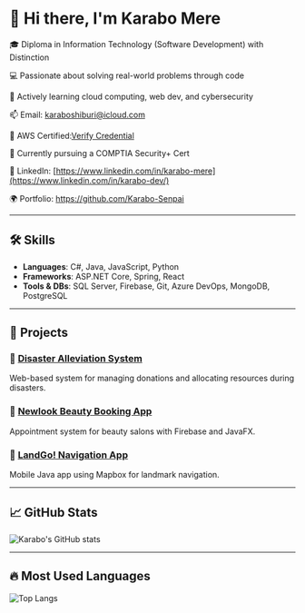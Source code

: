 # 👋 Hi there, I'm Karabo Mere

🎓 Diploma in Information Technology (Software Development) with Distinction 
 
💻 Passionate about solving real-world problems through code  

🌱 Actively learning cloud computing, web dev, and cybersecurity 
 
📫 Email: karaboshiburi@icloud.com  

🏅 AWS Certified:[Verify Credential](https://cp.certmetrics.com/amazon/en/public/verify/credential/eef39cacaa164b2f93f49311c14618b0)

📜 Currently pursuing a COMPTIA Security+ Cert
 
🔗 LinkedIn: [https://www.linkedin.com/in/karabo-mere](https://www.linkedin.com/in/karabo-dev/)  

🌍 Portfolio: https://github.com/Karabo-Senpai

---

## 🛠️ Skills
- **Languages**: C#, Java, JavaScript, Python  
- **Frameworks**: ASP.NET Core, Spring, React   
- **Tools & DBs**: SQL Server, Firebase, Git, Azure DevOps, MongoDB, PostgreSQL

---

## 💼 Projects

### 📌 [Disaster Alleviation System](https://github.com/Karabo-Senpai/DisasterAlleviation)
Web-based system for managing donations and allocating resources during disasters.

### 📌 [Newlook Beauty Booking App](https://github.com/Karabo-Senpai/NewLookBooking)
Appointment system for beauty salons with Firebase and JavaFX.

### 📌 [LandGo! Navigation App](https://github.com/Karabo-Senpai/LandGo)
Mobile Java app using Mapbox for landmark navigation.

---

## 📈 GitHub Stats
![Karabo's GitHub stats](https://github-readme-stats.vercel.app/api?username=Karabo-Senpai&show_icons=true&theme=radical)

---

## 🔥 Most Used Languages
![Top Langs](https://github-readme-stats.vercel.app/api/top-langs/?username=Karabo-Senpai&layout=compact&theme=radical)
